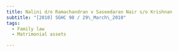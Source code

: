 ```yaml
---
title: Nalini d/o Ramachandran v Saseedaran Nair s/o Krishnan
subtitle: "[2010] SGHC 98 / 29\_March\_2010"
tags:
  - Family law
  - Matrimonial assets

---
```


